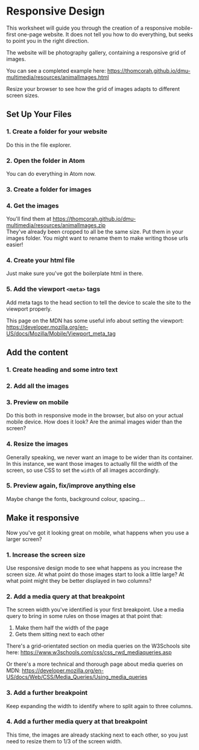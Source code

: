 # Responsive Design

This worksheet will guide you through the creation of a responsive mobile-first one-page website. It does not tell you how to do everything, but seeks to point you in the right direction.

The website will be photography gallery, containing a responsive grid of images.

You can see a completed example here: <https://thomcorah.github.io/dmu-multimedia/resources/animalImages.html>

Resize your browser to see how the grid of images adapts to different screen sizes.

## Set Up Your Files

### 1. Create a folder for your website

Do this in the file explorer.

### 2. Open the folder in Atom

You can do everything in Atom now.

### 3. Create a folder for images

### 4. Get the images

You'll find them at <https://thomcorah.github.io/dmu-multimedia/resources/animalImages.zip>  
They've already been cropped to all be the same size. Put them in your images folder. You might want to rename them to make writing those urls easier!

### 4. Create your html file

Just make sure you've got the boilerplate html in there.

### 5. Add the viewport `<meta>` tags

Add meta tags to the head section to tell the device to scale the site to the viewport properly.

This page on the MDN has some useful info about setting the viewport: <https://developer.mozilla.org/en-US/docs/Mozilla/Mobile/Viewport_meta_tag>

## Add the content

### 1. Create heading and some intro text

### 2. Add all the images

### 3. Preview on mobile

Do this both in responsive mode in the browser, but also on your actual mobile device. How does it look? Are the animal images wider than the screen?

### 4. Resize the images

Generally speaking, we never want an image to be wider than its container. In this instance, we want those images to actually fill the width of the screen, so use CSS to set the `width` of all images accordingly.

### 5. Preview again, fix/improve anything else

Maybe change the fonts, background colour, spacing....

## Make it responsive

Now you've got it looking great on mobile, what happens when you use a larger screen?

### 1. Increase the screen size

Use responsive design mode to see what happens as you increase the screen size. At what point do those images start to look a little large? At what point might they be better displayed in two columns?

### 2. Add a media query at that breakpoint

The screen width you've identified is your first breakpoint. Use a media query to bring in some rules on those images at that point that:

1. Make them half the width of the page
2. Gets them sitting next to each other

There's a grid-orientated section on media queries on the W3Schools site here: <https://www.w3schools.com/css/css_rwd_mediaqueries.asp>

Or there's a more technical and thorough page about media queries on MDN: <https://developer.mozilla.org/en-US/docs/Web/CSS/Media_Queries/Using_media_queries>

### 3. Add a further breakpoint

Keep expanding the width to identify where to split again to three columns.

### 4. Add a further media query at that breakpoint

This time, the images are already stacking next to each other, so you just need to resize them to 1/3 of the screen width.
